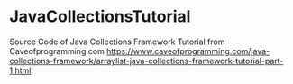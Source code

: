 # JavaCollectionsTutorial
Source Code of Java Collections Framework Tutorial from Caveofprogramming.com
https://www.caveofprogramming.com/java-collections-framework/arraylist-java-collections-framework-tutorial-part-1.html
